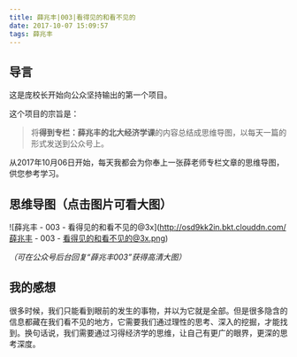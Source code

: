 ```yaml
---
title: 薛兆丰|003|看得见的和看不见的
date: 2017-10-07 15:09:57
tags: 薛兆丰
---
```


## 导言

这是庞校长开始向公众坚持输出的第一个项目。

这个项目的宗旨是：

> 将**得到专栏：薛兆丰的北大经济学课**的内容总结成思维导图，以每天一篇的形式发送到公众号上。

从2017年10月06日开始，每天我都会为你奉上一张薛老师专栏文章的思维导图，供您参考学习。

## 思维导图（点击图片可看大图）

![薛兆丰 - 003 - 看得见的和看不见的@3x](http://osd9kk2in.bkt.clouddn.com/薛兆丰 - 003 - 看得见的和看不见的@3x.png)



*（可在公众号后台回复“薛兆丰003”获得高清大图）*

## 我的感想

很多时候，我们只能看到眼前的发生的事物，并以为它就是全部。但是很多隐含的信息都藏在我们看不见的地方，它需要我们通过理性的思考、深入的挖掘，才能找到。换句话说，我们需要通过习得经济学的思维，让自己有更广的眼界，更深的思考深度。





